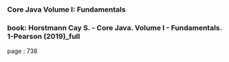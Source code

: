 ### Core Java Volume I: Fundamentals

### **book: Horstmann Cay S. - Core Java. Volume I - Fundamentals. 1-Pearson (2019)_full**
page : 738